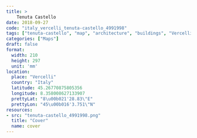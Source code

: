 ```yaml
---
title: > 
    Tenuta Castello
date: 2018-09-27
code: "italy_vercelli_tenuta-castello_4991998"
tags: ["tenuta-castello", "map", "architecture", "buildings", "Vercelli", "Italy"]
categories: ["Maps"]
draft: false
format:
  width: 210
  height: 297
  unit: 'mm'
location:
  place: "Vercelli"
  country: "Italy"
  latitude: 45.26770875805356
  longitude: 8.358008627133907
  prettyLat: "8\u00b021'28.83\"E"
  prettyLon: "45\u00b016'3.751\"N"
resources:
- src: "tenuta-castello_4991998.png"
  title: "Cover"
  name: cover
---
```

